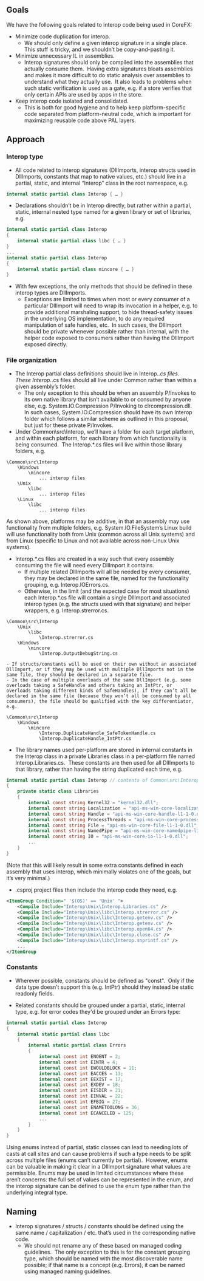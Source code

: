 ## Goals
We have the following goals related to interop code being used in CoreFX:

- Minimize code duplication for interop.
	- We should only define a given interop signature in a single place.  This stuff is tricky, and we shouldn’t be copy-and-pasting it.
- Minimize unnecessary IL in assemblies.  
	- Interop signatures should only be compiled into the assemblies that actually consume them.  Having extra signatures bloats assemblies and makes it more difficult to do static analysis over assemblies to understand what they actually use.  It also leads to problems when such static verification is used as a gate, e.g. if a store verifies that only certain APIs are used by apps in the store.
- Keep interop code isolated and consolidated.
	- This is both for good hygiene and to help keep platform-specific code separated from platform-neutral code, which is important for maximizing reusable code above PAL layers.

## Approach

### Interop type
- All code related to interop signatures (DllImports, interop structs used in DllImports, constants that map to native values, etc.) should live in a partial, static, and internal “Interop” class in the root namespace, e.g.
```C#
internal static partial class Interop { … }
```

- Declarations shouldn’t be in Interop directly, but rather within a partial, static, internal nested type named for a given library or set of libraries, e.g.
```C#
internal static partial class Interop
{
    internal static partial class libc { … }
}
...
internal static partial class Interop
{
    internal static partial class mincore { … }
}
```
- With few exceptions, the only methods that should be defined in these interop types are DllImports.
	- Exceptions are limited to times when most or every consumer of a particular DllImport will need to wrap its invocation in a helper, e.g. to provide additional marshaling support, to hide thread-safety issues in the underlying OS implementation, to do any required manipulation of safe handles, etc.  In such cases, the DllImport should be private whenever possible rather than internal, with the helper code exposed to consumers rather than having the DllImport exposed directly.

### File organization
- The Interop partial class definitions should live in Interop.*.cs files.  These Interop.*.cs files should all live under Common rather than within a given assembly’s folder.
	- The only exception to this should be when an assembly P/Invokes to its own native library that isn’t available to or consumed by anyone else, e.g. System.IO.Compression P/Invoking to clrcompression.dll.  In such cases, System.IO.Compression should have its own Interop folder which follows a similar scheme as outlined in this proposal, but just for these private P/Invokes.
- Under Common\src\Interop, we’ll have a folder for each target platform, and within each platform, for each library from which functionality is being consumed.  The Interop.*.cs files will live within those library folders, e.g.
```
\Common\src\Interop
    \Windows
        \mincore
            ... interop files
	\Unix
        \libc
            ... interop files
    \Linux
        \libc
            ... interop files
```
As shown above, platforms may be additive, in that an assembly may use functionality from multiple folders, e.g. System.IO.FileSystem’s Linux build will use functionality both from Unix (common across all Unix systems) and from Linux (specific to Linux and not available across non-Linux Unix systems).
			 
- Interop.*.cs files are created in a way such that every assembly consuming the file will need every DllImport it contains.
	- If multiple related DllImports will all be needed by every consumer, they may be declared in the same file, named for the functionality grouping, e.g. Interop.IOErrors.cs.
	- Otherwise, in the limit (and the expected case for most situations) each Interop.*.cs file will contain a single DllImport and associated interop types (e.g. the structs used with that signature) and helper wrappers, e.g. Interop.strerror.cs.
```
\Common\src\Interop
    \Unix
        \libc
            \Interop.strerror.cs
    \Windows
        \mincore
            \Interop.OutputDebugString.cs
```
    - If structs/constants will be used on their own without an associated DllImport, or if they may be used with multiple DllImports not in the same file, they should be declared in a separate file.
    - In the case of multiple overloads of the same DllImport (e.g. some overloads taking a SafeHandle and others taking an IntPtr, or overloads taking different kinds of SafeHandles), if they can’t all be declared in the same file (because they won’t all be consumed by all consumers), the file should be qualified with the key differentiator, e.g.
```
\Common\src\Interop
    \Windows
        \mincore
            \Interop.DuplicateHandle_SafeTokenHandle.cs
            \Interop.DuplicateHandle_IntPtr.cs
```

- The library names used per-platform are stored in internal constants in the Interop class in a private Libraries class in a per-platform file named Interop.Libraries.cs.  These constants are then used for all DllImports to that library, rather than having the string duplicated each time, e.g.
```C#
internal static partial class Interop // contents of Common\src\Interop\Windows\Interop.Libraries.cs
{
    private static class Libraries
    {
        internal const string Kernel32 = "kernel32.dll";
        internal const string Localization = "api-ms-win-core-localization-l1-2-0.dll";
        internal const string Handle = "api-ms-win-core-handle-l1-1-0.dll";
        internal const string ProcessThreads = "api-ms-win-core-processthreads-l1-1-0.dll";
        internal const string File = "api-ms-win-core-file-l1-1-0.dll";
        internal const string NamedPipe = "api-ms-win-core-namedpipe-l1-1-0.dll";
        internal const string IO = "api-ms-win-core-io-l1-1-0.dll";
        ...
    }
}
```
(Note that this will likely result in some extra constants defined in each assembly that uses interop, which minimally violates one of the goals, but it’s very minimal.)
			 
- .csproj project files then include the interop code they need, e.g.
```XML
<ItemGroup Condition=" '$(OS)' == 'Unix' ">
    <Compile Include="Interop\Unix\Interop.Libraries.cs" />
    <Compile Include="Interop\Unix\libc\Interop.strerror.cs" />
    <Compile Include="Interop\Unix\libc\Interop.getenv.cs" />
    <Compile Include="Interop\Unix\libc\Interop.getenv.cs" />
    <Compile Include="Interop\Unix\libc\Interop.open64.cs" />
    <Compile Include="Interop\Unix\libc\Interop.close.cs" />
    <Compile Include="Interop\Unix\libc\Interop.snprintf.cs" />
    ...
</ItemGroup
```

### Constants
- Wherever possible, constants should be defined as "const".  Only if the data type doesn’t support this (e.g. IntPtr) should they instead be static readonly fields.

- Related constants should be grouped under a partial, static, internal type, e.g. for error codes they'd be grouped under an Errors type:
```C#
internal static partial class Interop
{
    internal static partial class libc
    {
        internal static partial class Errors
        {
            internal const int ENOENT = 2;
            internal const int EINTR = 4;
            internal const int EWOULDBLOCK = 11;
            internal const int EACCES = 13;
            internal const int EEXIST = 17;
            internal const int EXDEV = 18;
            internal const int EISDIR = 21;
            internal const int EINVAL = 22;
            internal const int EFBIG = 27;
            internal const int ENAMETOOLONG = 36;
            internal const int ECANCELED = 125;
            ...
        }
    }
}
```
Using enums instead of partial, static classes can lead to needing lots of casts at call sites and can cause problems if such a type needs to be split across multiple files (enums can’t currently be partial).  However, enums can be valuable in making it clear in a DllImport signature what values are permissible.  Enums may be used in limited circumstances where these aren’t concerns: the full set of values can be represented in the enum, and the interop signature can be defined to use the enum type rather than the underlying integral type.

## Naming
- Interop signatures / structs / constants should be defined using the same name / capitalization / etc. that’s used in the corresponding native code.
	- We should not rename any of these based on managed coding guidelines.  The only exception to this is for the constant grouping type, which should be named with the most discoverable name possible; if that name is a concept (e.g. Errors), it can be named using managed naming guidelines.

